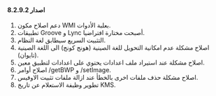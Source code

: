 ﻿#### اصدار 8.2.9.2

1. دعم اصلاح مكون WMI بعلبة الأدوات.
2. تطبيقات Groove و Lync أصبحت مختارة افتراضيا.
3. التثبيت السريع سيطابق لغة النظام.
4. اصلاح مشكلة عدم امكانية التحويل للغة الصينية (هونج كونج) الى اللغة الصينية (تايوان).
5. اصلاح مشكلة عند استيراد ملف اعدادات يحتوي على اعدادات لتطبيق معين.
6. اصلاح أوامر /getBWP و /setImage.
7. اصلاح مشكلة حذف ملفات اخرى بالخطأ عند ازالة ملفات تثبيت الاوفيس.
8. تطوير وظيفة الاستعلام عن تاريخ  KMS.
